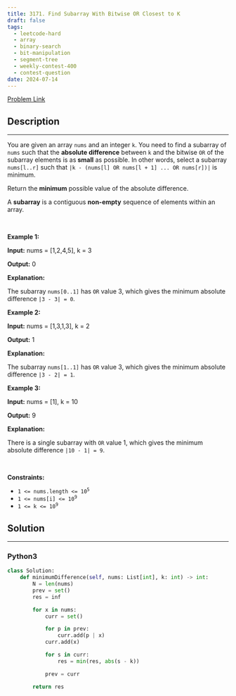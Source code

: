 ```yaml
---
title: 3171. Find Subarray With Bitwise OR Closest to K
draft: false
tags: 
  - leetcode-hard
  - array
  - binary-search
  - bit-manipulation
  - segment-tree
  - weekly-contest-400
  - contest-question
date: 2024-07-14
---
```


[Problem Link](https://leetcode.com/problems/find-subarray-with-bitwise-or-closest-to-k/)

## Description

---
<p>You are given an array <code>nums</code> and an integer <code>k</code>. You need to find a <span data-keyword="subarray-nonempty">subarray</span> of <code>nums</code> such that the <strong>absolute difference</strong> between <code>k</code> and the bitwise <code>OR</code> of the subarray elements is as<strong> small</strong> as possible. In other words, select a subarray <code>nums[l..r]</code> such that <code>|k - (nums[l] OR nums[l + 1] ... OR nums[r])|</code> is minimum.</p>

<p>Return the <strong>minimum</strong> possible value of the absolute difference.</p>

<p>A <strong>subarray</strong> is a contiguous <b>non-empty</b> sequence of elements within an array.</p>

<p>&nbsp;</p>
<p><strong class="example">Example 1:</strong></p>

<div class="example-block">
<p><strong>Input:</strong> <span class="example-io">nums = [1,2,4,5], k = 3</span></p>

<p><strong>Output:</strong> 0</p>

<p><strong>Explanation:</strong></p>

<p>The subarray <code>nums[0..1]</code> has <code>OR</code> value 3, which gives the minimum absolute difference <code>|3 - 3| = 0</code>.</p>
</div>

<p><strong class="example">Example 2:</strong></p>

<div class="example-block">
<p><strong>Input:</strong> <span class="example-io">nums = [1,3,1,3], k = 2</span></p>

<p><strong>Output:</strong> 1</p>

<p><strong>Explanation:</strong></p>

<p>The subarray <code>nums[1..1]</code> has <code>OR</code> value 3, which gives the minimum absolute difference <code>|3 - 2| = 1</code>.</p>
</div>

<p><strong class="example">Example 3:</strong></p>

<div class="example-block">
<p><strong>Input:</strong> <span class="example-io">nums = [1], k = 10</span></p>

<p><strong>Output:</strong> <span class="example-io">9</span></p>

<p><strong>Explanation:</strong></p>

<p>There is a single subarray with <code>OR</code> value 1, which gives the minimum absolute difference <code>|10 - 1| = 9</code>.</p>
</div>

<p>&nbsp;</p>
<p><strong>Constraints:</strong></p>

<ul>
	<li><code>1 &lt;= nums.length &lt;= 10<sup>5</sup></code></li>
	<li><code>1 &lt;= nums[i] &lt;= 10<sup>9</sup></code></li>
	<li><code>1 &lt;= k &lt;= 10<sup>9</sup></code></li>
</ul>


## Solution

---
### Python3
``` py title='find-subarray-with-bitwise-or-closest-to-k'
class Solution:
    def minimumDifference(self, nums: List[int], k: int) -> int:
        N = len(nums)
        prev = set()
        res = inf

        for x in nums:
            curr = set()

            for p in prev:
                curr.add(p | x)
            curr.add(x)

            for s in curr:
                res = min(res, abs(s - k))

            prev = curr

        return res
```

